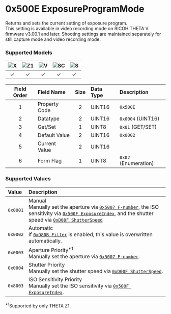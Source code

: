 # 0x500E ExposureProgramMode

Returns and sets the current setting of exposure program.  
This setting is available in video recording mode on RICOH THETA V firmware v3.00.1 and later. Shooting settings are maintained separately for still capture mode and video recording mode.  

### Supported Models
| ![X](https://img.shields.io/badge/X-purple) | ![Z1](https://img.shields.io/badge/Z1-blue) | ![V](https://img.shields.io/badge/V-green) | ![SC](https://img.shields.io/badge/SC-orange) | ![S](https://img.shields.io/badge/S-red) |
|:-:|:-:|:-:|:-:|:-:|
| ✓ | ✓ | ✓ | ✓ | ✓ |

| Field Order | Field Name | Size | Data Type | Description |
|:-:|:--|:-:|:--|:--|
| 1 | Property Code | 2 | UINT16 | `0x500E` |
| 2 | Datatype | 2 | UINT16 | `0x0004` (UINT16) |
| 3 | Get/Set | 1 | UINT8 | `0x01` (GET/SET) |
| 4 | Default Value | 2 | UINT16 | `0x0002` |
| 5 | Current Value | 2 | UINT16 ||
| 6 | Form Flag | 1 | UINT8 | `0x02` (Enumeration) |

### Supported Values

| Value | Description |
|:--|:--|
| `0x0001` | Manual<br>Manually set the aperture via [`0x5007 F-number`](./f_number.md), the ISO sensitivity via [`0x500F ExposureIndex`](./exposure_index.md), and the shutter speed via [`0xD00F ShutterSpeed`](./shutter_speed.md) |
| `0x0002` | Automatic<br>If [`0xD80B Filter`](./filter.md) is enabled, this value is overwritten automatically. |
| `0x0003` | Aperture Priority<sup>\*1</sup><br>Manually set the aperture via [`0x5007 F-number`](./f_number.md).|
| `0x0004` | Shutter Priority<br>Manually set the shutter speed via [`0xD00F ShutterSpeed`](./shutter_speed.md). |
| `0x8003` | ISO Sensitivity Priority<br>Manually set the ISO sensitivity via [`0x500F ExposureIndex`](./exposure_index.md). |

<sup>\*1</sup>Supported by only THETA Z1.  
